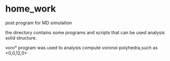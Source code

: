 # home_work
post program for MD simulation 

the directory contains some programs and scripts that can be used analysis solid structure.

voro* program was used to analysis compute voronoi polyhedra,such as <0,0,12,0>


